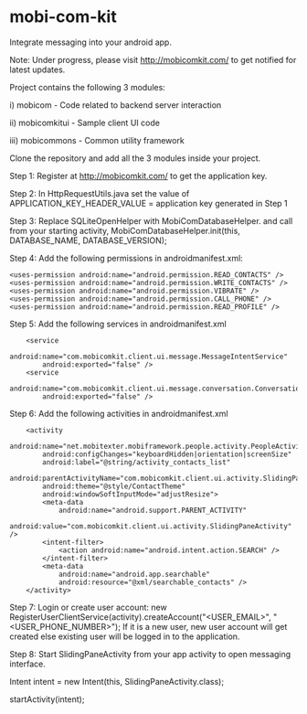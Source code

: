 # mobi-com-kit

Integrate messaging into your android app.

Note: Under progress, please visit http://mobicomkit.com/ to get notified for latest updates.

Project contains the following 3 modules:

i) mobicom - Code related to backend server interaction

ii) mobicomkitui - Sample client UI code

iii) mobicommons - Common utility framework


Clone the repository and add all the 3 modules inside your project.

Step 1: Register at http://mobicomkit.com/ to get the application key.

Step 2: In HttpRequestUtils.java set the value of APPLICATION_KEY_HEADER_VALUE = application key generated in Step 1

Step 3: Replace SQLiteOpenHelper with MobiComDatabaseHelper.
       and call from your starting activity, MobiComDatabaseHelper.init(this, DATABASE_NAME, DATABASE_VERSION);


Step 4: Add the following permissions in androidmanifest.xml:


    <uses-permission android:name="android.permission.READ_CONTACTS" />
    <uses-permission android:name="android.permission.WRITE_CONTACTS" />
    <uses-permission android:name="android.permission.VIBRATE" />
    <uses-permission android:name="android.permission.CALL_PHONE" />
    <uses-permission android:name="android.permission.READ_PROFILE" />

Step 5: Add the following services in androidmanifest.xml

        <service
            android:name="com.mobicomkit.client.ui.message.MessageIntentService"
            android:exported="false" />
        <service
            android:name="com.mobicomkit.client.ui.message.conversation.ConversationLoadingIntentService"
            android:exported="false" />
            
            
Step 6: Add the following activities in androidmanifest.xml
        <activity
            android:name="com.mobicomkit.client.ui.activity.SlidingPaneActivity"
            android:configChanges="keyboardHidden|orientation|screenSize"
            android:label="@string/app_name"
            android:parentActivityName="<APP_PARENT_ACTIVITY>"
            android:theme="@style/MobiComAppBaseTheme" >
            <!-- Parent activity meta-data to support API level 7+ -->
            <meta-data
                android:name="android.support.PARENT_ACTIVITY"
                android:value="<APP_PARENT_ACTIVITY>" />
            <intent-filter>
                <action android:name="android.intent.action.SEND" />
                <category android:name="android.intent.category.DEFAULT" />
                <data android:mimeType="text/plain" />
            </intent-filter>
            <intent-filter>
                <action android:name="android.intent.action.SEND" />
                <action android:name="android.intent.action.SENDTO" />
                <category android:name="android.intent.category.DEFAULT" />
                <category android:name="android.intent.category.BROWSABLE" />
            </intent-filter>
        </activity>
        
        <activity
            android:name="net.mobitexter.mobiframework.people.activity.PeopleActivity"
            android:configChanges="keyboardHidden|orientation|screenSize"
            android:label="@string/activity_contacts_list"
            android:parentActivityName="com.mobicomkit.client.ui.activity.SlidingPaneActivity"
            android:theme="@style/ContactTheme"
            android:windowSoftInputMode="adjustResize">
            <meta-data
                android:name="android.support.PARENT_ACTIVITY"
                android:value="com.mobicomkit.client.ui.activity.SlidingPaneActivity" />
            <intent-filter>
                <action android:name="android.intent.action.SEARCH" />
            </intent-filter>
            <meta-data
                android:name="android.app.searchable"
                android:resource="@xml/searchable_contacts" />
        </activity>


Step 7: Login or create user account: 
new RegisterUserClientService(activity).createAccount("<USER_EMAIL>", "<USER_PHONE_NUMBER>"); 
If it is a new user, new user account will get created else existing user will be logged in to the application.

Step 8: Start SlidingPaneActivity from your app activity to open messaging interface.

Intent intent = new Intent(this, SlidingPaneActivity.class);

startActivity(intent);

